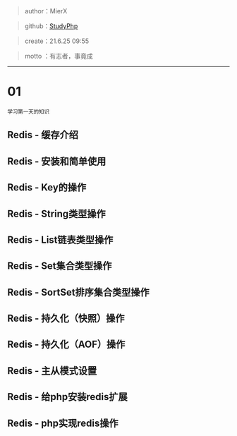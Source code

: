 >author：MierX

>github：[StudyPhp](https://github.com/MierX/StudyPhp)

>create：21.6.25 09:55

>motto ：有志者，事竟成
---
#   01
    学习第一天的知识
##  Redis - 缓存介绍
##  Redis - 安装和简单使用
##  Redis - Key的操作
##  Redis - String类型操作
##  Redis - List链表类型操作
##  Redis - Set集合类型操作
##  Redis - SortSet排序集合类型操作
##  Redis - 持久化（快照）操作
##  Redis - 持久化（AOF）操作
##  Redis - 主从模式设置
##  Redis - 给php安装redis扩展
##  Redis - php实现redis操作